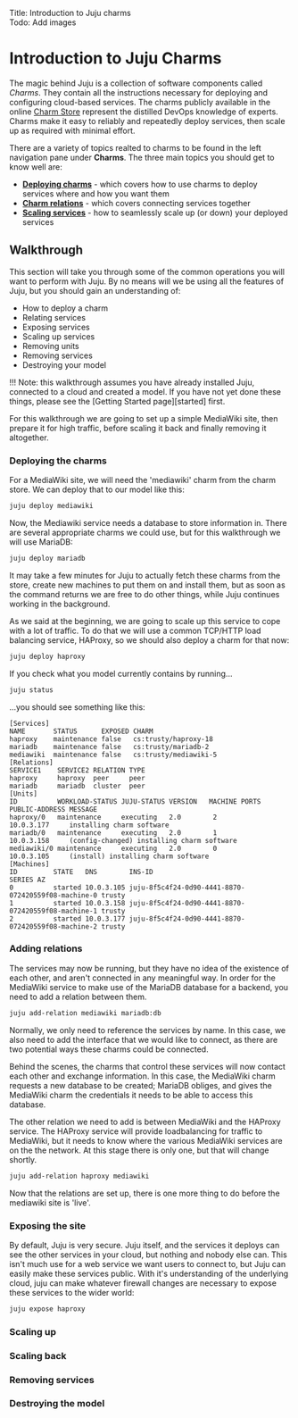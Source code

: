 Title: Introduction to Juju charms  
Todo: Add images

# Introduction to Juju Charms

The magic behind Juju is a collection of software components called *Charms*.
They contain all the instructions necessary for deploying and configuring
cloud-based services. The charms publicly available in the online
[Charm Store](authors-charm-store.html) represent the distilled DevOps knowledge
of experts. Charms make it easy to reliably and repeatedly deploy services, 
then scale up as required with minimal effort.

There are a variety of topics realted to charms to be found in the left navigation 
pane under **Charms**. The three main topics you should get to know well are:

 - **[Deploying charms][deploy]** - which covers how to use charms to deploy 
   services where and how you want them
 - **[Charm relations][relations]** - which covers connecting services together
 - **[Scaling services][scaling]** - how to seamlessly scale up (or down) your deployed services


## Walkthrough

This section will take you through some of the common operations you will want
to perform with Juju. By no means will we be using all the features of Juju, but 
you should gain an understanding of:
 
 - How to deploy a charm
 - Relating services
 - Exposing services
 - Scaling up services
 - Removing units
 - Removing services
 - Destroying your model

!!! Note: this walkthrough assumes you have already installed Juju, connected to a 
cloud and created a model. If you have not yet done these things, please see
the [Getting Started page][started] first.

For this walkthrough we are going to set up a simple MediaWiki site, then 
prepare it for high traffic, before scaling it back and finally removing it 
altogether.

### Deploying the charms

For a MediaWiki site, we will need the 'mediawiki' charm from the charm store. 
We can deploy that to our model like this:

```bash
juju deploy mediawiki
```

Now, the Mediawiki service needs a database to store information in. There are
several appropriate charms we could use, but for this walkthrough we will
use MariaDB:

```bash
juju deploy mariadb
```
It may take a few minutes for Juju to actually fetch these charms from the store,
create new machines to put them on and install them, but as soon as the command
returns we are free to do other things, while Juju continues working in the 
background.

As we said at the beginning, we are going to scale up this service to cope with
a lot of traffic. To do that we will use a common TCP/HTTP load balancing 
service, HAProxy, so we should also deploy a charm for that now:

```bash
juju deploy haproxy
```

If you check what you model currently contains by running...

```bash
juju status
```

...you should see something like this:

```no-highlight
[Services] 
NAME       STATUS      EXPOSED CHARM                 
haproxy    maintenance false   cs:trusty/haproxy-18  
mariadb    maintenance false   cs:trusty/mariadb-2   
mediawiki  maintenance false   cs:trusty/mediawiki-5 
[Relations] 
SERVICE1    SERVICE2 RELATION TYPE 
haproxy     haproxy  peer     peer 
mariadb     mariadb  cluster  peer 
[Units]     
ID          WORKLOAD-STATUS JUJU-STATUS VERSION   MACHINE PORTS PUBLIC-ADDRESS MESSAGE                                    
haproxy/0   maintenance     executing   2.0        2             10.0.3.177     installing charm software               
mariadb/0   maintenance     executing   2.0        1             10.0.3.158     (config-changed) installing charm software 
mediawiki/0 maintenance     executing   2.0        0             10.0.3.105     (install) installing charm software        
[Machines] 
ID         STATE   DNS        INS-ID                                              SERIES AZ 
0          started 10.0.3.105 juju-8f5c4f24-0d90-4441-8870-072420559f08-machine-0 trusty    
1          started 10.0.3.158 juju-8f5c4f24-0d90-4441-8870-072420559f08-machine-1 trusty    
2          started 10.0.3.177 juju-8f5c4f24-0d90-4441-8870-072420559f08-machine-2 trusty 
```

### Adding relations

The services may now be running, but they have no idea of the existence of each 
other, and aren't connected in any meaningful way. In order for the MediaWiki 
service to make use of the MariaDB database for a backend, you need to add a 
relation between them.

```bash
juju add-relation mediawiki mariadb:db
```

Normally, we only need to reference the services by name. In this case, we also 
need to add the interface that we would like to connect, as there are two
potential ways these charms could be connected.

Behind the scenes, the charms that control these services will now contact each 
other and exchange information. In this case, the MediaWiki charm requests a 
new database to be created; MariaDB obliges, and gives the MediaWiki charm the
credentials it needs to be able to access this database. 

The other relation we need to add is between MediaWiki and the HAProxy service.
The HAProxy service will provide loadbalancing for traffic to MediaWiki, but it 
needs to know where the various MediaWiki services are on the the network. At 
this stage there is only one, but that will change shortly.

```bash
juju add-relation haproxy mediawiki
```

Now that the relations are set up, there is one more thing to do before the 
mediawiki site is 'live'. 

### Exposing the site

By default, Juju is very secure. Juju itself, and the services it deploys can 
see the other services in your cloud, but nothing and nobody else can. This
isn't much use for a web service we want users to connect to, but Juju can
easily make these services public. With it's understanding of the underlying 
cloud, juju can make whatever firewall changes are necessary to expose these
services to the wider world:

```bash
juju expose haproxy
```

### Scaling up 
### Scaling back
### Removing services
### Destroying the model


[deploy]: ./charms-deploying.html
[relations]: ./charms-relations.html
[scaling]: ./charms-scaling.html
